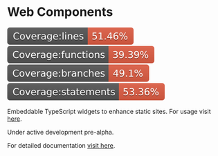 # Web Components

![lines](./src/tests/badges/badge-lines.svg) ![functions](./src/tests/badges/badge-functions.svg) ![branches](./src/tests/badges/badge-branches.svg) ![statements](./src/tests/badges/badge-statements.svg)

Embeddable TypeScript widgets to enhance static sites. For usage visit [here](https://foundations-documentation.reapit.cloud/api/web#search-component).

Under active development pre-alpha.

For detailed documentation [visit here](https://foundations-documentation.reapit.cloud/open-source/packages#web-components).
